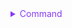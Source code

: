 <details>
  <summary style="color: #873bf4; cursor: pointer;">
    Command
  </summary>

```ts
type Command = {
  redo: (graph: Graph) => void;
  undo: (graph: Graph) => void;
};
```

</details>
